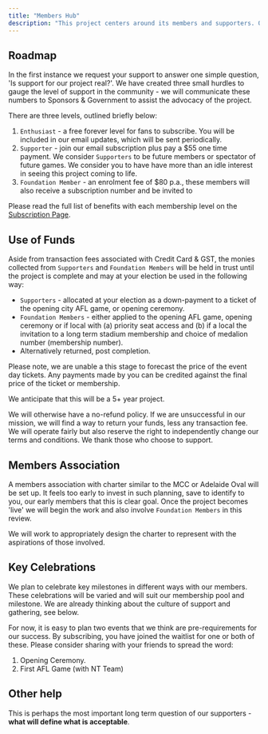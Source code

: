 ```yaml
---
title: "Members Hub"
description: "This project centers around its members and supporters. Our goal is to create an inclusive membership program, which all will wish to belong.  Our particular focus is Territory families and peoples living through the Territory.  Read more for how you may get involved and join as a foundation member."
---
```



## Roadmap
In the first instance we request your support to answer one simple question, 'Is support for our project real?'.  We have created three small hurdles to gauge the level of support in the community - we will communicate these numbers to Sponsors & Government to assist the advocacy of the project.

There are three levels, outlined briefly below:

1. `Enthusiast` - a free forever level for fans to subscribe.  You will be included in our email updates, which will be sent periodically.
2. `Supporter` - join our email subscription plus pay a $55 one time payment.  We consider `Supporters` to be future members or spectator of future games.  We consider you to have have more than an idle interest in seeing this project coming to life.
3. `Foundation Member` - an enrolment fee of $80 p.a., these members will also receive a subscription number and be invited to 

Please read the full list of benefits with each membership level on the [Subscription Page]().  

## Use of Funds
Aside from transaction fees associated with Credit Card & GST, the monies collected from `Supporters` and `Foundation Members` will be held in trust until the project is complete and may at your election be used in the following way:

- `Supporters` - allocated at your election as a down-payment to a ticket of the opening city AFL game, or opening ceremony.
- `Foundation Members` - either applied to the opening AFL game, opening ceremony or if local with (a) priority seat access and (b) if a local the invitation to a long term stadium membership and choice of medalion number (membership number).
- Alternatively returned, post completion.

Please note, we are unable a this stage to forecast the price of the event day tickets.  Any payments made by you can be credited against the final price of the ticket or membership.

We anticipate that this will be a 5+ year project.

We will otherwise have a no-refund policy.  If we are unsuccessful in our mission, we will find a way to return your funds, less any transaction fee.  We will operate fairly but also reserve the right to independently change our terms and conditions.  We thank those who choose to support.


## Members Association

A members association with charter similar to the MCC or Adelaide Oval will be set up.  It feels too early to invest in such planning, save to identify to you, our early members that this is clear goal.  Once the project becomes 'live' we will begin the work and also involve `Foundation Members` in this review.

We will work to appropriately design the charter to represent with the aspirations of those involved.

## Key Celebrations

We plan to celebrate key milestones in different ways with our members.  These celebrations will be varied and will suit our membership pool and milestone.  We are already thinking about the culture of support and gathering, see below.

For now, it is easy to plan two events that we think are pre-requirements for our success.  By subscribing, you have joined the waitlist for one or both of these.  Please consider sharing with your friends to spread the word:

1. Opening Ceremony.
2. First AFL Game (with NT Team)




## Other help

This is perhaps the most important long term question of our supporters - **what will define what is acceptable**.  
